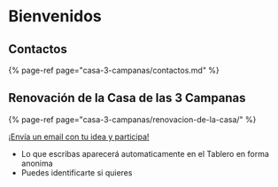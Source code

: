 # Bienvenidos

## Contactos

{% page-ref page="casa-3-campanas/contactos.md" %}

## Renovación de la Casa de las 3 Campanas

{% page-ref page="casa-3-campanas/renovacion-de-la-casa/" %}

[¡Envía un email con tu idea y participa!](mailto:3campanas+02wavswvpksqnrk3vx6j@boards.trello.com)

* Lo que escribas aparecerá automaticamente en el Tablero en forma anonima
* Puedes identificarte si quieres
